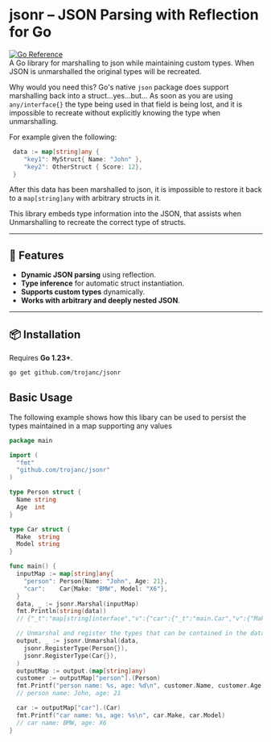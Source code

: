 # jsonr – JSON Parsing with Reflection for Go

[![Go Reference](https://pkg.go.dev/badge/github.com/trojanc/jsonr.svg)](https://pkg.go.dev/github.com/trojanc/jsonr)  
A Go library for marshalling to json while maintaining custom types. When JSON is unmarshalled the original types
will be recreated.


Why would you need this? Go's native `json` package does support marshalling back into a struct...yes...but...
As soon as you are using `any/interface{}` the type being used in that field is being lost, and it is impossible
to recreate without explicitly knowing the type when unmarshalling.

For example given the following:

```go
 data := map[string]any {
	"key1": MyStruct{ Name: "John" },
	"key2": OtherStruct { Score: 12},
 }
```
After this data has been marshalled to json, it is impossible to restore it back to a `map[string]any` with arbitrary
structs in it.

This library embeds type information into the JSON, that assists when Unmarshalling to recreate the correct type of
structs.

---

## 🔹 Features
- **Dynamic JSON parsing** using reflection.
- **Type inference** for automatic struct instantiation.
- **Supports custom types** dynamically.
- **Works with arbitrary and deeply nested JSON**.

---

## 📦 Installation
Requires **Go 1.23+**.

```sh
go get github.com/trojanc/jsonr
```


## Basic Usage

The following example shows how this libary can be used to persist the types maintained in a map supporting any values

```go
package main

import (
  "fmt"
  "github.com/trojanc/jsonr"
)

type Person struct {
  Name string
  Age  int
}

type Car struct {
  Make  string
  Model string
}

func main() {
  inputMap := map[string]any{
    "person": Person{Name: "John", Age: 21},
    "car":    Car{Make: "BMW", Model: "X6"},
  }
  data, _ := jsonr.Marshal(inputMap)
  fmt.Println(string(data))
  // {"_t":"map[string]interface","v":{"car":{"_t":"main.Car","v":{"Make":"BMW","Model":"X6"}},"person":{"_t":"main.Person","v":{"Name":"John","Age":21}}}}

  // Unmarshal and register the types that can be contained in the data
  output, _ := jsonr.Unmarshal(data,
    jsonr.RegisterType(Person{}),
    jsonr.RegisterType(Car{}),
  )
  outputMap := output.(map[string]any)
  customer := outputMap["person"].(Person)
  fmt.Printf("person name: %s, age: %d\n", customer.Name, customer.Age)
  // person name: John, age: 21

  car := outputMap["car"].(Car)
  fmt.Printf("car name: %s, age: %s\n", car.Make, car.Model)
  // car name: BMW, age: X6
}
```

